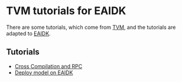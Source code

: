 # TVM tutorials for EAIDK

There are some tutorials, which come from [TVM](http://github.com/dmlc/tvm), and the tutorials are adapted to [EAIDK](http://www.eaidk.com/).

## Tutorials 
- [Cross Compilation and RPC](./cross_compilation_and_rpc.py)
- [Deploy model on EAIDK](./deploy_model_on_eaidk.py)
